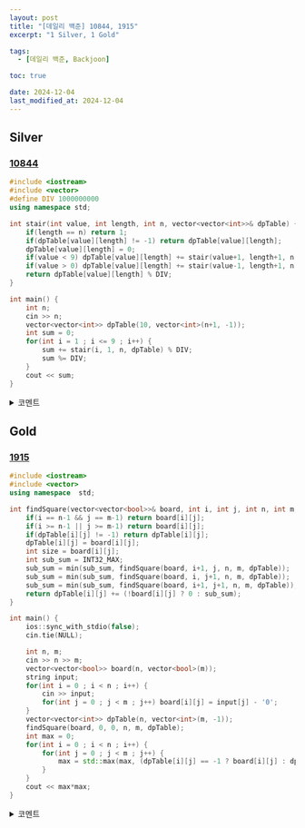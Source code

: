 ```yaml
---
layout: post
title: "[데일리 백준] 10844, 1915"
excerpt: "1 Silver, 1 Gold"

tags:
  - [데일리 백준, Backjoon]

toc: true

date: 2024-12-04
last_modified_at: 2024-12-04
---
```

## Silver
### [10844][def]

```c++
#include <iostream>
#include <vector>
#define DIV 1000000000
using namespace std;

int stair(int value, int length, int n, vector<vector<int>>& dpTable) {
    if(length == n) return 1;
    if(dpTable[value][length] != -1) return dpTable[value][length];
    dpTable[value][length] = 0;
    if(value < 9) dpTable[value][length] += stair(value+1, length+1, n, dpTable) % DIV;
    if(value > 0) dpTable[value][length] += stair(value-1, length+1, n, dpTable) % DIV;
    return dpTable[value][length] % DIV;
}

int main() {
    int n;
    cin >> n;
    vector<vector<int>> dpTable(10, vector<int>(n+1, -1));
    int sum = 0;
    for(int i = 1 ; i <= 9 ; i++) {
        sum += stair(i, 1, n, dpTable) % DIV;
        sum %= DIV;
    }
    cout << sum;
}
```

<details>
<summary>코멘트</summary>
<div markdown="1">

- Dynamic Programming.

- 일반적인 Top-down 방식이다.  

</div>
</details>

## Gold
### [1915][def2]

```c++
#include <iostream>
#include <vector>
using namespace  std;

int findSquare(vector<vector<bool>>& board, int i, int j, int n, int m, vector<vector<int>>& dpTable) {
    if(i == n-1 && j == m-1) return board[i][j];
    if(i >= n-1 || j >= m-1) return board[i][j];
    if(dpTable[i][j] != -1) return dpTable[i][j];
    dpTable[i][j] = board[i][j];
    int size = board[i][j];
    int sub_sum = INT32_MAX;
    sub_sum = min(sub_sum, findSquare(board, i+1, j, n, m, dpTable));
    sub_sum = min(sub_sum, findSquare(board, i, j+1, n, m, dpTable));
    sub_sum = min(sub_sum, findSquare(board, i+1, j+1, n, m, dpTable));
    return dpTable[i][j] += (!board[i][j] ? 0 : sub_sum);
}

int main() {
    ios::sync_with_stdio(false);
    cin.tie(NULL);

    int n, m;
    cin >> n >> m;
    vector<vector<bool>> board(n, vector<bool>(m));
    string input;
    for(int i = 0 ; i < n ; i++) {
        cin >> input;
        for(int j = 0 ; j < m ; j++) board[i][j] = input[j] - '0';
    }
    vector<vector<int>> dpTable(n, vector<int>(m, -1));
    findSquare(board, 0, 0, n, m, dpTable);
    int max = 0;
    for(int i = 0 ; i < n ; i++) {
        for(int j = 0 ; j < m ; j++) {
            max = std::max(max, (dpTable[i][j] == -1 ? board[i][j] : dpTable[i][j]));
        }
    }
    cout << max*max;
}
```

<details>
<summary>코멘트</summary>
<div markdown="1">

- Dynamic Programming.

- 현재 정사각형의 크기는, 오른쪽, 아래, 대각선에 위치한 크기가 하나 작은 정사각형들에 의해 결정된다.  

</div>
</details>

[def]: https://www.acmicpc.net/problem/10844
[def2]: https://www.acmicpc.net/problem/1915